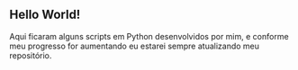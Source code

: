## Hello World!

Aqui ficaram alguns scripts em Python desenvolvidos por mim, e conforme meu progresso for aumentando eu estarei sempre atualizando meu repositório.
